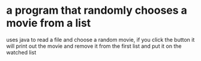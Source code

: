 # a program that randomly chooses a movie from a list
uses java to read a file and choose a random movie, if you click the button it will print out the movie and remove it from the first list and put it on the watched list 
